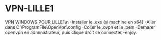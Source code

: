 # VPN-LILLE1
VPN WINDOWS POUR LILLE1\n
-Installer le .exe (si machine en x64)
-Aller dans C:\ProgramFile\OpenVpn\config
-Coller le .ovpn et le .pem
-Demarer openvpn en administrateur, puis clique droit se connecter
-enjoy.
